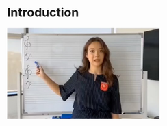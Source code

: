 # Introduction
<img src=https://github.com/Laufeynumber1fan/Mystuff/blob/main/src/images/cats/laufey.png>